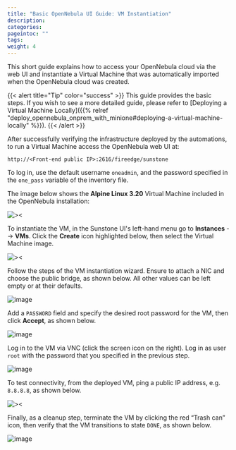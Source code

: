 ```yaml
---
title: "Basic OpenNebula UI Guide: VM Instantiation"
description:
categories:
pageintoc: ""
tags:
weight: 4
---
```


This short guide explains how to access your OpenNebula cloud via the web UI and instantiate a Virtual Machine that was automatically imported when the OpenNebula cloud was created.

{{< alert title="Tip" color="success" >}}
This guide provides the basic steps. If you wish to see a more detailed guide, please refer to [Deploying a Virtual Machine Locally]({{% relref "deploy_opennebula_onprem_with_minione#deploying-a-virtual-machine-locally" %}}).
{{< /alert >}}

After successfully verifying the infrastructure deployed by the automations, to run a Virtual Machine access the OpenNebula web UI at:

`http://<Front-end public IP>:2616/fireedge/sunstone`

To log in, use the default username `oneadmin`, and the password specified in the `one_pass` variable of the inventory file.

The image below shows the **Alpine Linux 3.20** Virtual Machine included in the OpenNebula installation:

<a id="one-marketplace"></a>
![><][one-marketplace]

To instantiate the VM, in the Sunstone UI's left-hand menu go to **Instances** --> **VMs**. Click the **Create** icon highlighted below, then select the Virtual Machine image.

<a id="one-new-vm"></a>
![><][one-new-vm]

Follow the steps of the VM instantiation wizard. Ensure to attach a NIC and choose the public bridge, as shown below. All other values can be left empty or at their defaults.

<a id="attach-nic"></a>
![image][attach-nic]

Add a `PASSWORD` field and specify the desired root password for the VM, then click **Accept**, as shown below.

<a id="one-vm-config"></a>
![image][one-vm-config]

Log in to the VM via VNC (click the screen icon on the right). Log in as user `root` with the password that you specified in the previous step.

<a id="one-vnc-connect"></a>
![image][one-vnc-connect]

To test connectivity, from the deployed VM, ping a public IP address, e.g. `8.8.8.8`, as shown below.

<a id="one-vnc-connectivity-test"></a>
![><][one-vnc-connectivity-test]

Finally, as a cleanup step, terminate the VM by clicking the red “Trash can” icon, then verify that the VM transitions to state `DONE`, as shown below.

<a id="one-terminate-vm"></a>
![image][one-terminate-vm]

[one-marketplace]: /images/solutions/ionos/one-marketplace.png
[one-new-vm]: /images/solutions/ionos/one-new-vm.png
[attach-nic]: /images/solutions/ionos/attach-nic.png
[one-vm-config]: /images/solutions/ionos/one-vm-config.png
[one-vnc-connect]: /images/solutions/ionos/one-vnc-connect.png
[one-vnc-connectivity-test]: /images/solutions/ionos/one-vnc-connectivity-test.png
[one-terminate-vm]: /images/solutions/ionos/one-terminate-vm.png
